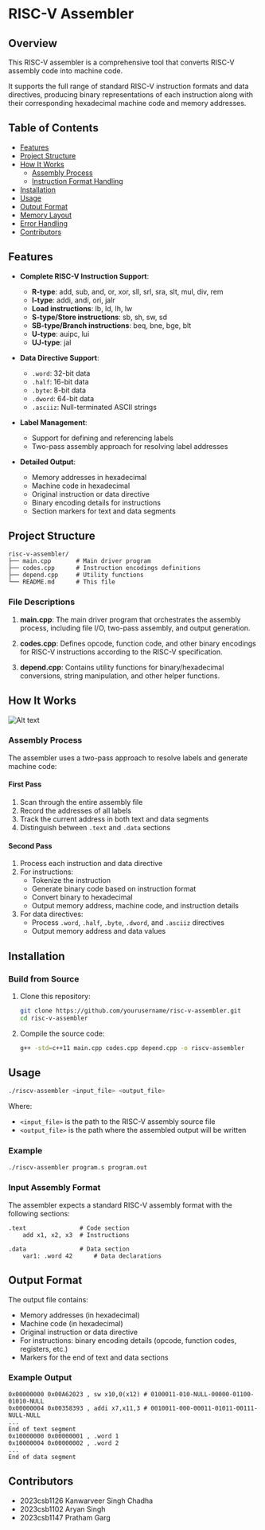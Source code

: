 # RISC-V Assembler

## Overview

This RISC-V assembler is a comprehensive tool that converts RISC-V assembly code into machine code. 

It supports the full range of standard RISC-V instruction formats and data directives, producing binary representations of each instruction along with their corresponding hexadecimal machine code and memory addresses.

## Table of Contents

- [Features](#features)
- [Project Structure](#project-structure)
- [How It Works](#how-it-works)
  - [Assembly Process](#assembly-process)
  - [Instruction Format Handling](#instruction-format-handling)
- [Installation](#installation)
- [Usage](#usage)
- [Output Format](#output-format)
- [Memory Layout](#memory-layout)
- [Error Handling](#error-handling)
- [Contributors](#contributors)

## Features

- **Complete RISC-V Instruction Support**:
  - **R-type**: add, sub, and, or, xor, sll, srl, sra, slt, mul, div, rem
  - **I-type**: addi, andi, ori, jalr
  - **Load instructions**: lb, ld, lh, lw
  - **S-type/Store instructions**: sb, sh, sw, sd
  - **SB-type/Branch instructions**: beq, bne, bge, blt
  - **U-type**: auipc, lui
  - **UJ-type**: jal

- **Data Directive Support**:
  - `.word`: 32-bit data
  - `.half`: 16-bit data
  - `.byte`: 8-bit data
  - `.dword`: 64-bit data
  - `.asciiz`: Null-terminated ASCII strings

- **Label Management**:
  - Support for defining and referencing labels
  - Two-pass assembly approach for resolving label addresses

- **Detailed Output**:
  - Memory addresses in hexadecimal
  - Machine code in hexadecimal
  - Original instruction or data directive
  - Binary encoding details for instructions
  - Section markers for text and data segments

## Project Structure

```
risc-v-assembler/
├── main.cpp       # Main driver program
├── codes.cpp      # Instruction encodings definitions
├── depend.cpp     # Utility functions
└── README.md      # This file
```

### File Descriptions

1. **main.cpp**: The main driver program that orchestrates the assembly process, including file I/O, two-pass assembly, and output generation.

2. **codes.cpp**: Defines opcode, function code, and other binary encodings for RISC-V instructions according to the RISC-V specification.

3. **depend.cpp**: Contains utility functions for binary/hexadecimal conversions, string manipulation, and other helper functions.

## How It Works



![Alt text](ok.svg)

### Assembly Process

The assembler uses a two-pass approach to resolve labels and generate machine code:



#### First Pass
1. Scan through the entire assembly file
2. Record the addresses of all labels
3. Track the current address in both text and data segments
4. Distinguish between `.text` and `.data` sections

#### Second Pass
1. Process each instruction and data directive
2. For instructions:
   - Tokenize the instruction
   - Generate binary code based on instruction format
   - Convert binary to hexadecimal
   - Output memory address, machine code, and instruction details
3. For data directives:
   - Process `.word`, `.half`, `.byte`, `.dword`, and `.asciiz` directives
   - Output memory address and data values

## Installation

### Build from Source
1. Clone this repository:
   ```bash
   git clone https://github.com/yourusername/risc-v-assembler.git
   cd risc-v-assembler
   ```

2. Compile the source code:
   ```bash
   g++ -std=c++11 main.cpp codes.cpp depend.cpp -o riscv-assembler
   ```

## Usage

```bash
./riscv-assembler <input_file> <output_file>
```

Where:
- `<input_file>` is the path to the RISC-V assembly source file
- `<output_file>` is the path where the assembled output will be written

### Example
```bash
./riscv-assembler program.s program.out
```

### Input Assembly Format

The assembler expects a standard RISC-V assembly format with the following sections:

```assembly
.text               # Code section
    add x1, x2, x3  # Instructions

.data               # Data section
    var1: .word 42      # Data declarations
```

## Output Format

The output file contains:
- Memory addresses (in hexadecimal)
- Machine code (in hexadecimal)
- Original instruction or data directive
- For instructions: binary encoding details (opcode, function codes, registers, etc.)
- Markers for the end of text and data sections

### Example Output
```
0x00000000 0x00A62023 , sw x10,0(x12) # 0100011-010-NULL-00000-01100-01010-NULL
0x00000004 0x00358393 , addi x7,x11,3 # 0010011-000-00011-01011-00111-NULL-NULL
...
End of text segment
0x10000000 0x00000001 , .word 1
0x10000004 0x00000002 , .word 2
...
End of data segment
```

## Contributors

- 2023csb1126	Kanwarveer Singh Chadha
- 2023csb1102	Aryan Singh
- 2023csb1147	Pratham Garg